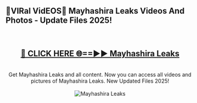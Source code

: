 <h2>🔴VIRal VidEOS🔴 Mayhashira Leaks Videos And Photos - Update Files 2025!</h2>
<br>
<div align="center">
<h2><a href="https://virallinks.top/odZfE0" rel="nofollow">🔴 CLICK HERE 🌐==►► Mayhashira Leaks</a></h2>
<br>
Get Mayhashira Leaks and all content. Now you can access all videos and pictures of Mayhashira Leaks. New Updated Files 2025!
<br>
<br>
<a href="https://virallinks.top/odZfE0" rel="nofollow" data-target="animated-image.originalLink"><img src="https://i.imgur.com/dJHk4Zq.gif)" alt="Mayhashira Leaks" style="max-width: 100%; display: inline-block;" data-target="animated-image.originalImage"></a>
</div>
<br>
